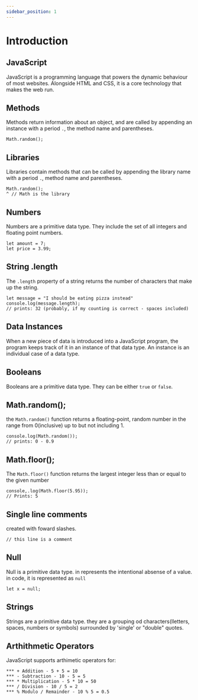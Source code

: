 ```yaml
---
sidebar_position: 1
---
```

# Introduction

## JavaScript
JavaScript is a programming language that powers the dynamic behaviour of most websites. Alongside HTML and CSS, it is a core technology that makes the web run.

## Methods
Methods return information about an object, and are called by appending an instance with a period `.`, the method name and parentheses.
```
Math.random();
```

## Libraries
Libraries contain methods that can be called by appending the library name with a period `.`, method name and parentheses.
```
Math.random();
^ // Math is the library
```

## Numbers
Numbers are a primitive data type. They include the set of all integers and floating point numbers. 
```
let amount = 7; 
let price = 3.99;
```

## String .length
The `.length` property of a string returns the number of characters that make up the string.
```
let message = "I should be eating pizza instead"
console.log(message.length);
// prints: 32 (probably, if my counting is correct - spaces included)
```

## Data Instances
When a new piece of data is introduced into a JavaScript program, the program keeps track of it in an instance of that data type. An instance is an individual case of a data type. 

## Booleans
Booleans are a primitive data type. They can be either `true` or `false`.

## Math.random();
the `Math.random()` function returns a floating-point, random number in the range from 0(inclusive) up to but not including 1.
```
console.log(Math.random());
// prints: 0 - 0.9
```

## Math.floor();
The `Math.floor()` function returns the largest integer less than or  equal to the given number 

```
console,.log(Math.floor(5.95));
// Prints: 5
```

## Single line comments 
created with foward slashes. 
```
// this line is a comment
```

## Null
Null is a primitive data type. in represents the intentional absense of a value. in code, it is represented as `null`

```
let x = null;
```

## Strings
Strings are a primitive data type. they are a grouping od characters(lletters, spaces, numbers or symbols) surrounded by 'single' or "double" quotes.

## Arthithmetic Operators
JavaScript supports arthimetic operators for:
```
*** + Addition - 5 + 5 = 10
*** - Subtraction - 10 - 5 = 5
*** * Multiplication - 5 * 10 = 50
*** / Division - 10 / 5 = 2
*** % Modulo / Remainder - 10 % 5 = 0.5
```




